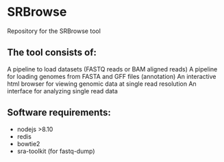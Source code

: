 # SRBrowse

Repository for the SRBrowse tool

## The tool consists of:
A pipeline to load datasets (FASTQ reads or BAM aligned reads)
A pipeline for loading genomes from FASTA and GFF files (annotation)
An interactive html browser for viewing genomic data at single read resolution
An interface for analyzing single read data

## Software requirements:
* nodejs >8.10
* redis
* bowtie2
* sra-toolkit (for fastq-dump)
